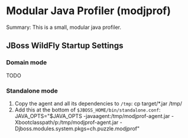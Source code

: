 # Modular Java Profiler (modjprof)
Summary: This is a small, modular java profiler.

## JBoss WildFly Startup Settings

### Domain mode
TODO

### Standalone mode
1. Copy the agent and all its dependencies to `/tmp`:
        cp target/*.jar /tmp/
1. Add this at the bottom of `$JBOSS_HOME/bin/standalone.conf`:
        JAVA_OPTS="$JAVA_OPTS -javaagent:/tmp/modjprof-agent.jar -Xbootclasspath/p:/tmp/modjprof-agent.jar -Djboss.modules.system.pkgs=ch.puzzle.modjprof"

